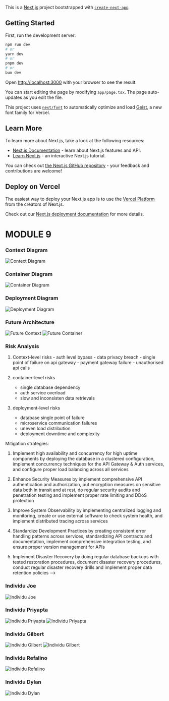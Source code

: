 This is a [Next.js](https://nextjs.org) project bootstrapped with [`create-next-app`](https://nextjs.org/docs/app/api-reference/cli/create-next-app).

## Getting Started

First, run the development server:

```bash
npm run dev
# or
yarn dev
# or
pnpm dev
# or
bun dev
```

Open [http://localhost:3000](http://localhost:3000) with your browser to see the result.

You can start editing the page by modifying `app/page.tsx`. The page auto-updates as you edit the file.

This project uses [`next/font`](https://nextjs.org/docs/app/building-your-application/optimizing/fonts) to automatically optimize and load [Geist](https://vercel.com/font), a new font family for Vercel.

## Learn More

To learn more about Next.js, take a look at the following resources:

- [Next.js Documentation](https://nextjs.org/docs) - learn about Next.js features and API.
- [Learn Next.js](https://nextjs.org/learn) - an interactive Next.js tutorial.

You can check out [the Next.js GitHub repository](https://github.com/vercel/next.js) - your feedback and contributions are welcome!

## Deploy on Vercel

The easiest way to deploy your Next.js app is to use the [Vercel Platform](https://vercel.com/new?utm_medium=default-template&filter=next.js&utm_source=create-next-app&utm_campaign=create-next-app-readme) from the creators of Next.js.

Check out our [Next.js deployment documentation](https://nextjs.org/docs/app/building-your-application/deploying) for more details.

# MODULE 9

### Context Diagram
![Context Diagram](./public/tutorial/ContextDiagram.png)

### Container Diagram
![Container Diagram](./public/tutorial/ContainerDiagram.png)

### Deployment Diagram
![Deployment Diagram](./public/tutorial/DeploymentDiagram.png)

### Future Architecture
![Future Context](./public/tutorial/FutureContext.png)
![Future Container](./public/tutorial/FutureContainer.png)

### Risk Analysis
 1.  Context-level risks
    - auth level bypass
    - data privacy breach
    - single point of failure on api gateway
    - payment gateway failure
    - unauthorised api calls

2.  container-level risks
    - single database dependency
    - auth service overload
    - slow and inconsisten data retrievals

3.  deployment-level risks
    - database single point of failure
    - microservice communication failures
    - uneven load distribution
    - deployment downtime and complexity

Mitigation strategies:

1. Implement high availability and concurrency for high uptime components by deploying the database in a clustered configuration, implement concurrency techniques for the API Gateway & Auth services, and configure proper load balancing across all services

2. Enhance Security Measures by implement comprehensive API authentication and authorization, put encryption measures on sensitive data both in transit and at rest, do regular security audits and penetration testing and implement proper rate limiting and DDoS protection

3. Improve System Observability by implementing centralized logging and monitoring, create or use external software to check system health, and implement distributed tracing across services

4. Standardize Development Practices by creating consistent error handling patterns across services, standardizing API contracts and documentation, implement comprehensive integration testing, and ensure proper version management for APIs

5. Implement Disaster Recovery by doing regular database backups with tested restoration procedures, document disaster recovery procedures, conduct regular disaster recovery drills and implement proper data retention policies -->

### Individu Joe
![Individu Joe](./public/tutorial/IndividuJoe.png)

### Individu Priyapta
![Individu Priyapta](./public/tutorial/Individu_apta_1.png)
![Individu Priyapta](./public/tutorial/Individu_apta_2.png)


### Individu Gilbert
![Individu Gilbert](./public/tutorial/IndividuGilbert1.jpg)
![Individu Gilbert](./public/tutorial/IndividuGilbert2.jpg)

### Individu Refalino
![Individu Refalino](./public/tutorial/IndividuRefalino.png)

### Individu Dylan
![Individu Dylan](./public/tutorial/IndividuDylan.png)